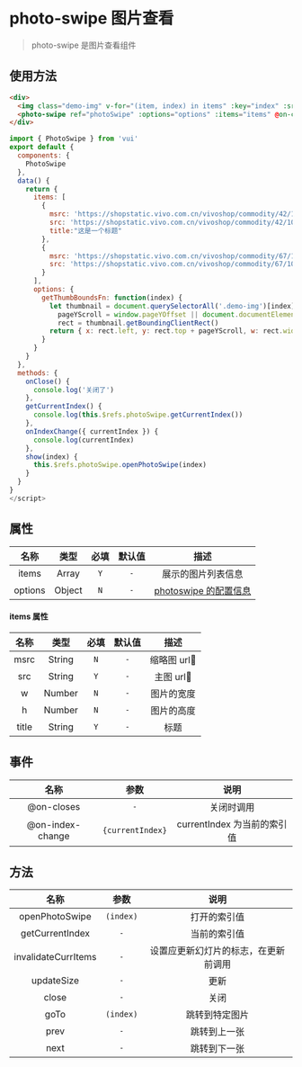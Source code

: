 # photo-swipe 图片查看

> photo-swipe 是图片查看组件

## 使用方法

```html
<div>
  <img class="demo-img" v-for="(item, index) in items" :key="index" :src="item.src" width="150" @click="show(index)" />
  <photo-swipe ref="photoSwipe" :options="options" :items="items" @on-close="onClose" @on-index-change="onIndexChange"></photo-swipe>
</div>
```

```js
import { PhotoSwipe } from 'vui'
export default {
  components: {
    PhotoSwipe
  },
  data() {
    return {
      items: [
        {
          msrc: 'https://shopstatic.vivo.com.cn/vivoshop/commodity/42/10001242_1561098071267_750x750.png',
          src: 'https://shopstatic.vivo.com.cn/vivoshop/commodity/42/10001242_1561098071267_750x750.png',
          title:"这是一个标题"
        },
        {
          msrc: 'https://shopstatic.vivo.com.cn/vivoshop/commodity/67/10000467_1561340337877_750x750.png',
          src: 'https://shopstatic.vivo.com.cn/vivoshop/commodity/67/10000467_1561340337877_750x750.png'
        }
      ],
      options: {
        getThumbBoundsFn: function(index) {
          let thumbnail = document.querySelectorAll('.demo-img')[index],
            pageYScroll = window.pageYOffset || document.documentElement.scrollTop,
            rect = thumbnail.getBoundingClientRect()
          return { x: rect.left, y: rect.top + pageYScroll, w: rect.width }
        }
      }
    }
  },
  methods: {
    onClose() {
      console.log('关闭了')
    },
    getCurrentIndex() {
      console.log(this.$refs.photoSwipe.getCurrentIndex())
    },
    onIndexChange({ currentIndex }) {
      console.log(currentIndex)
    },
    show(index) {
      this.$refs.photoSwipe.openPhotoSwipe(index)
    }
  }
}
</script>
```

## 属性

|  名称   |  类型  | 必填 | 默认值 |                                    描述                                    |
| :-----: | :----: | :--: | :----: | :------------------------------------------------------------------------: |
|  items  | Array  | `Y`  |  `-`   |                             展示的图片列表信息                             |
| options | Object | `N`  |  `-`   | [photoswipe 的配置信息](https://photoswipe.com/documentation/options.html) |

#### items 属性

| 名称  |  类型  | 必填 | 默认值 |    描述    |
| :---: | :----: | :--: | :----: | :--------: |
| msrc  | String | `N`  |  `-`   | 缩略图 url |
|  src  | String | `Y`  |  `-`   |  主图 url  |
|   w   | Number | `N`  |  `-`   | 图片的宽度 |
|   h   | Number | `N`  |  `-`   | 图片的高度 |
| title | String | `Y`  |  `-`   |    标题    |

## 事件

|       名称       |       参数       |            说明             |
| :--------------: | :--------------: | :-------------------------: |
|    @on-closes    |       `-`        |         关闭时调用          |
| @on-index-change | `{currentIndex}` | currentIndex 为当前的索引值 |

## 方法

|        名称         |   参数    |                 说明                 |
| :-----------------: | :-------: | :----------------------------------: |
|   openPhotoSwipe    | `(index)` |             打开的索引值             |
|   getCurrentIndex   |    `-`    |             当前的索引值             |
| invalidateCurrItems |    `-`    | 设置应更新幻灯片的标志，在更新前调用 |
|     updateSize      |    `-`    |                 更新                 |
|        close        |    `-`    |                 关闭                 |
|        goTo         | `(index)` |            跳转到特定图片            |
|        prev         |    `-`    |             跳转到上一张             |
|        next         |    `-`    |             跳转到下一张             |

